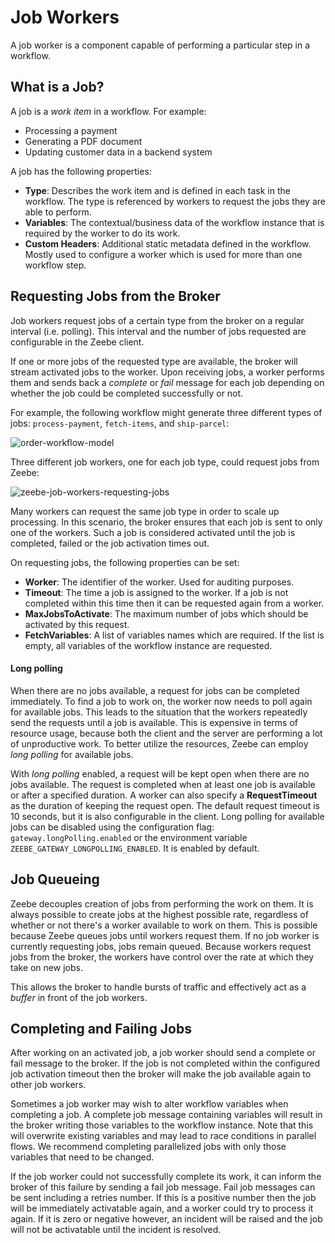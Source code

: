 # Job Workers

A job worker is a component capable of performing a particular step in a workflow.

## What is a Job?

A job is a *work item* in a workflow. For example:

* Processing a payment
* Generating a PDF document
* Updating customer data in a backend system

A job has the following properties:

* **Type**: Describes the work item and is defined in each task in the workflow. The type is referenced by workers to request the jobs they are able to perform.
* **Variables**: The contextual/business data of the workflow instance that is required by the worker to do its work.
* **Custom Headers**: Additional static metadata defined in the workflow. Mostly used to configure a worker which is used for more than one workflow step.

## Requesting Jobs from the Broker

Job workers request jobs of a certain type from the broker on a regular interval (i.e. polling). This interval and the number of jobs requested are configurable in the Zeebe client.

If one or more jobs of the requested type are available, the broker will stream activated jobs to
the worker. Upon receiving jobs, a worker performs them and sends back a *complete* or *fail*
message for each job depending on whether the job could be completed successfully or not.

For example, the following workflow might generate three different types of jobs: `process-payment`, `fetch-items`, and `ship-parcel`:

![order-workflow-model](/basics/order-process.png)

Three different job workers, one for each job type, could request jobs from Zeebe:

![zeebe-job-workers-requesting-jobs](/basics/zeebe-job-workers-graphic.png)

Many workers can request the same job type in order to scale up processing. In this scenario, the broker ensures that each job is sent to only one of the workers.
Such a job is considered activated until the job is completed, failed or the job activation times out.

On requesting jobs, the following properties can be set:

* **Worker**: The identifier of the worker. Used for auditing purposes.
* **Timeout**: The time a job is assigned to the worker. If a job is not completed within this time then it can be requested again from a worker.
* **MaxJobsToActivate**: The maximum number of jobs which should be activated by this request.
* **FetchVariables**: A list of variables names which are required. If the list is empty, all variables of the workflow instance are requested.

#### Long polling
When there are no jobs available, a request for jobs can be completed immediately.
To find a job to work on, the worker now needs to poll again for available jobs.
This leads to the situation that the workers repeatedly send the requests until a job is available.
This is expensive in terms of resource usage, because both the client and the server are performing a lot of unproductive work.
To better utilize the resources, Zeebe can employ *long polling* for available jobs.

With *long polling* enabled, a request will be kept open when there are no jobs available.
The request is completed when at least one job is available or after a specified duration.
A worker can also specify a **RequestTimeout** as the duration of keeping the request open.
The default request timeout is 10 seconds, but it is also configurable in the client.
Long polling for available jobs can be disabled using the configuration flag:
`gateway.longPolling.enabled` or the environment variable `ZEEBE_GATEWAY_LONGPOLLING_ENABLED`.
It is enabled by default.

## Job Queueing

Zeebe decouples creation of jobs from performing the work on them. It is always possible to create jobs at the highest possible rate, regardless of whether or not there's a worker available to work on them. This is possible because Zeebe queues jobs until workers request them. If no job worker is currently requesting jobs, jobs remain queued. Because workers request jobs from the broker, the workers have control over the rate at which they take on new jobs.

This allows the broker to handle bursts of traffic and effectively act as a _buffer_ in front of the job workers.

## Completing and Failing Jobs
After working on an activated job, a job worker should send a complete or fail message to the
broker. If the job is not completed within the configured job activation timeout then the broker
will make the job available again to other job workers.

Sometimes a job worker may wish to alter workflow variables when completing a job. A complete job
message containing variables will result in the broker writing those variables to the workflow
instance. Note that this will overwrite existing variables and may lead to race conditions in
parallel flows. We recommend completing parallelized jobs with only those variables that need to be
changed.

If the job worker could not successfully complete its work, it can inform the broker of this failure
by sending a fail job message. Fail job messages can be sent including a retries number. If this is
a positive number then the job will be immediately activatable again, and a worker could try to
process it again. If it is zero or negative however, an incident will be raised and the job will not
be activatable until the incident is resolved.
